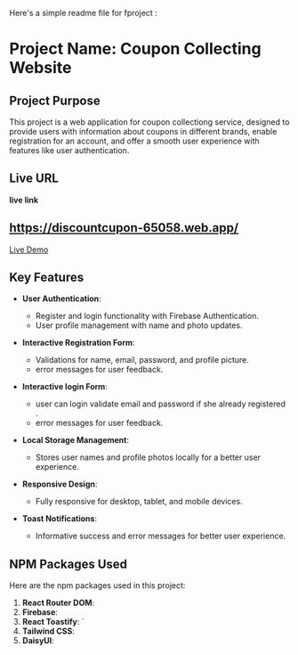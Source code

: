 Here's a simple readme file for fproject :

# **Project Name: Coupon Collecting  Website**

## **Project Purpose**
This project is a web application for coupon collectiong  service, designed to provide users with information about coupons in different brands, enable registration for an account, and offer a smooth user experience with features like user authentication.

## **Live URL** 
**live link**
## https://discountcupon-65058.web.app/ #
[Live Demo](https://discountcupon-65058.web.app/)  
  
## **Key Features**
- **User Authentication**: 
  - Register and login functionality with Firebase Authentication.
  - User profile management with name and photo updates.

- **Interactive Registration Form**:
  - Validations for name, email, password, and profile picture.
  -  error messages for user feedback.
- **Interactive login  Form**:
  - user can login validate email and password if she already registered .
  -  error messages for user feedback.

- **Local Storage Management**:
  - Stores user names and profile photos locally for a better user experience.

- **Responsive Design**:
  - Fully responsive for desktop, tablet, and mobile devices.

- **Toast Notifications**:
  - Informative success and error messages for better user experience.
## **NPM Packages Used**
Here are the  npm packages used in this project:

1. **React Router DOM**:  
2. **Firebase**:  
3. **React Toastify**:  `
4. **Tailwind CSS**:  
5. **DaisyUI**:  
